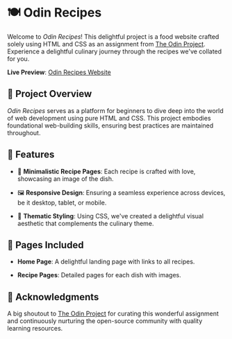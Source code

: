 # 🍽 Odin Recipes

Welcome to _Odin Recipes_! This delightful project is a food website crafted solely using HTML and CSS as an assignment from [The Odin Project](https://www.theodinproject.com/). Experience a delightful culinary journey through the recipes we've collated for you.

**Live Preview**: [Odin Recipes Website](https://jen67.github.io/odin-recipes/odin-recipes/index.html)

## 📝 Project Overview

_Odin Recipes_ serves as a platform for beginners to dive deep into the world of web development using pure HTML and CSS. This project embodies foundational web-building skills, ensuring best practices are maintained throughout.

## 🚀 Features

- 📖 **Minimalistic Recipe Pages**: Each recipe is crafted with love, showcasing an image of the dish.
  
- 🖼 **Responsive Design**: Ensuring a seamless experience across devices, be it desktop, tablet, or mobile.
  
- 🎨 **Thematic Styling**: Using CSS, we've created a delightful visual aesthetic that complements the culinary theme.
  
## 🔗 Pages Included

- **Home Page**: A delightful landing page with links to all recipes.

- **Recipe Pages**: Detailed pages for each dish with images.

## 🎉 Acknowledgments

A big shoutout to [The Odin Project](https://www.theodinproject.com/) for curating this wonderful assignment and continuously nurturing the open-source community with quality learning resources.
